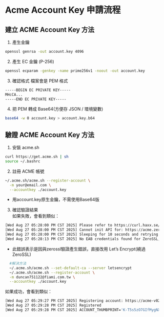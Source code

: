 # Acme Account Key 申請流程

## 建立 ACME Account Key 方法
1. 產生金鑰
```sh
openssl genrsa -out account.key 4096
```
2. 產生 EC 金鑰 (P-256)
```sh
openssl ecparam -genkey -name prime256v1 -noout -out account.key
```
3. 確認格式
檔案會是 PEM 格式
```sh
-----BEGIN EC PRIVATE KEY-----
MHcCA...
-----END EC PRIVATE KEY-----
```
4. 把 PEM 轉成 Base64(方便存 JSON / 環境變數)
```sh
base64 -w 0 account.key > account.key.b64
```

## 驗證 ACME Account Key 方法
1. 安裝 acme.sh
```sh
curl https://get.acme.sh | sh
source ~/.bashrc
```
2. 註冊 ACME 帳號
```sh
~/.acme.sh/acme.sh --register-account \
  -m your@email.com \
  --accountkey ./account.key
```
- 用account.key原生金鑰，不需使用Base64版
3. 確認驗證結果  
  如果失敗，會看到類似：
```sh
[Wed Aug 27 05:28:00 PM CST 2025] Please refer to https://curl.haxx.se/libcurl/c/libcurl-errors.html for error code: 60
[Wed Aug 27 05:28:00 PM CST 2025] Cannot init API for: https://acme.zerossl.com/v2/DV90.
[Wed Aug 27 05:28:00 PM CST 2025] Sleeping for 10 seconds and retrying.
[Wed Aug 27 05:28:13 PM CST 2025] No EAB credentials found for ZeroSSL, let's obtain them
```
  - 此錯誤表示是因與zerossl驗證產生錯誤，直接改用 Let’s Encrypt(繞過 ZeroSSL)  
```sh
  #解決方法 
  ~/.acme.sh/acme.sh --set-default-ca --server letsencrypt
  ~/.acme.sh/acme.sh --register-account \
  -m duncan751122@fiami.com.tw \
  --accountkey ./account.key
```  

  如果成功，會看到類似：
```sh
[Wed Aug 27 05:29:27 PM CST 2025] Registering account: https://acme-v02.api.letsencrypt.org/directory
[Wed Aug 27 05:29:28 PM CST 2025] Registered
[Wed Aug 27 05:29:28 PM CST 2025] ACCOUNT_THUMBPRINT='K-T5s5zO7GIfMygNXTYKOLUOVHJExOi2m97gM-ApkYo'
```
